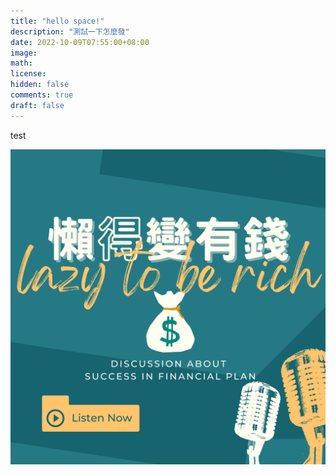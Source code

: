 ```yaml
---
title: "hello space!"
description: "測試一下怎麼發"
date: 2022-10-09T07:55:00+08:00
image: 
math: 
license: 
hidden: false
comments: true
draft: false
---
```

test

![懶得變有錢](Lazytoberich.png) 

